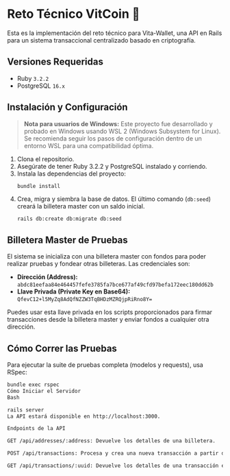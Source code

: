 # Reto Técnico VitCoin 🔱

Esta es la implementación del reto técnico para Vita-Wallet, una API en Rails para un sistema transaccional centralizado basado en criptografía.

## Versiones Requeridas

* Ruby `3.2.2`
* PostgreSQL `16.x`

## Instalación y Configuración
> **Nota para usuarios de Windows:** Este proyecto fue desarrollado y probado en Windows usando WSL 2 (Windows Subsystem for Linux). Se recomienda seguir los pasos de configuración dentro de un entorno WSL para una compatibilidad óptima.

1.  Clona el repositorio.
2.  Asegúrate de tener Ruby 3.2.2 y PostgreSQL instalado y corriendo.
3.  Instala las dependencias del proyecto:
    ```bash
    bundle install
    ```
4.  Crea, migra y siembra la base de datos. El último comando (`db:seed`) creará la billetera master con un saldo inicial.
    ```bashs
    rails db:create db:migrate db:seed
    ```

## Billetera Master de Pruebas

El sistema se inicializa con una billetera master con fondos para poder realizar pruebas y fondear otras billeteras. Las credenciales son:

* **Dirección (Address):** `abdc81eefaa84e464457fefe3785fa7bce677af49cfd97befa172eec180dd62b`
* **Llave Privada (Private Key en Base64):** `QfevC12+l5MyZq8AdQfNZZW3TqBHDzMZRQjpRiRno8Y=`

Puedes usar esta llave privada en los scripts proporcionados para firmar transacciones desde la billetera master y enviar fondos a cualquier otra dirección.

## Cómo Correr las Pruebas

Para ejecutar la suite de pruebas completa (modelos y requests), usa RSpec:
```bash
bundle exec rspec
Cómo Iniciar el Servidor
Bash

rails server
La API estará disponible en http://localhost:3000.

Endpoints de la API

GET /api/addresses/:address: Devuelve los detalles de una billetera.

POST /api/transactions: Procesa y crea una nueva transacción a partir de una carga útil firmada.

GET /api/transactions/:uuid: Devuelve los detalles de una transacción específica.
